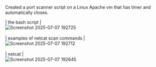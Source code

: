 Created a port scanner script on a Linux Apache vm that has timer and automatically closes.


| the bash script |
<br>
![Screenshot 2025-07-07 192725](https://github.com/user-attachments/assets/4b515eb8-bf80-405f-bb9a-268e967b72a9)
<br><br>
| examples of netcat scan commands |
<br>
![Screenshot 2025-07-07 192712](https://github.com/user-attachments/assets/230e5b93-eda2-44a0-8b76-64dbf9eebd6b)
<br><br>
| netcat |
<br>
![Screenshot 2025-07-07 192645](https://github.com/user-attachments/assets/3cac9c42-5f8a-4e5c-8eea-fc6b0be5757f)
